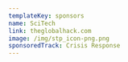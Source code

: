 ```yaml
---
templateKey: sponsors
name: SciTech
link: theglobalhack.com
image: /img/stp_icon-png.png
sponsoredTrack: Crisis Response
---
```

